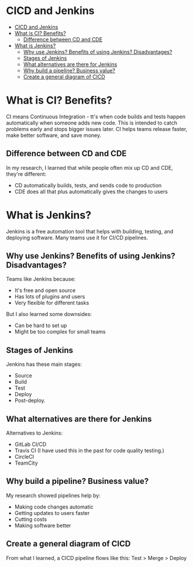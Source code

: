CICD and Jenkins
================

- [CICD and Jenkins](#cicd-and-jenkins)
- [What is CI? Benefits?](#what-is-ci-benefits)
  - [Difference between CD and CDE](#difference-between-cd-and-cde)
- [What is Jenkins?](#what-is-jenkins)
  - [Why use Jenkins? Benefits of using Jenkins? Disadvantages?](#why-use-jenkins-benefits-of-using-jenkins-disadvantages)
  - [Stages of Jenkins](#stages-of-jenkins)
  - [What alternatives are there for Jenkins](#what-alternatives-are-there-for-jenkins)
  - [Why build a pipeline? Business value?](#why-build-a-pipeline-business-value)
  - [Create a general diagram of CICD](#create-a-general-diagram-of-cicd)

# What is CI? Benefits?

CI means Continuous Integration - tt's when code builds and tests happen automatically when someone adds new code. This is intended to catch problems early and stops bigger issues later. CI helps teams release faster, make better software, and save money.

## Difference between CD and CDE

In my research, I learned that while people often mix up CD and CDE, they're different:
- CD automatically builds, tests, and sends code to production
- CDE does all that plus automatically gives the changes to users

# What is Jenkins?

Jenkins is a free automation tool that helps with building, testing, and deploying software. Many teams use it for CI/CD pipelines.

## Why use Jenkins? Benefits of using Jenkins? Disadvantages?

Teams like Jenkins because:
- It's free and open source
- Has lots of plugins and users
- Very flexible for different tasks

But I also learned some downsides:
- Can be hard to set up
- Might be too complex for small teams

## Stages of Jenkins

Jenkins has these main stages: 
- Source
- Build
- Test
- Deploy
- Post-deploy.

## What alternatives are there for Jenkins

Alternatives to Jenkins:
- GitLab CI/CD
- Travis CI (I have used this in the past for code quality testing.)
- CircleCI
- TeamCity

## Why build a pipeline? Business value?

My research showed pipelines help by:
- Making code changes automatic
- Getting updates to users faster
- Cutting costs
- Making software better

## Create a general diagram of CICD

From what I learned, a CICD pipeline flows like this: 
Test > Merge > Deploy